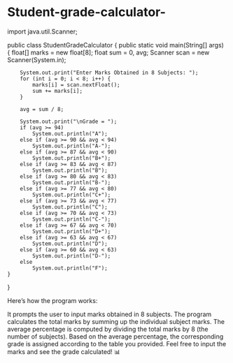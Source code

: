 # Student-grade-calculator-
import java.util.Scanner;

public class StudentGradeCalculator {
    public static void main(String[] args) {
        float[] marks = new float[8];
        float sum = 0, avg;
        Scanner scan = new Scanner(System.in);

        System.out.print("Enter Marks Obtained in 8 Subjects: ");
        for (int i = 0; i < 8; i++) {
            marks[i] = scan.nextFloat();
            sum += marks[i];
        }

        avg = sum / 8;

        System.out.print("\nGrade = ");
        if (avg >= 94)
            System.out.println("A");
        else if (avg >= 90 && avg < 94)
            System.out.println("A-");
        else if (avg >= 87 && avg < 90)
            System.out.println("B+");
        else if (avg >= 83 && avg < 87)
            System.out.println("B");
        else if (avg >= 80 && avg < 83)
            System.out.println("B-");
        else if (avg >= 77 && avg < 80)
            System.out.println("C+");
        else if (avg >= 73 && avg < 77)
            System.out.println("C");
        else if (avg >= 70 && avg < 73)
            System.out.println("C-");
        else if (avg >= 67 && avg < 70)
            System.out.println("D+");
        else if (avg >= 63 && avg < 67)
            System.out.println("D");
        else if (avg >= 60 && avg < 63)
            System.out.println("D-");
        else
            System.out.println("F");
    }
}

Here’s how the program works:

It prompts the user to input marks obtained in 8 subjects.
The program calculates the total marks by summing up the individual subject marks.
The average percentage is computed by dividing the total marks by 8 (the number of subjects).
Based on the average percentage, the corresponding grade is assigned according to the table you provided.
Feel free to input the marks and see the grade calculated! 📊
